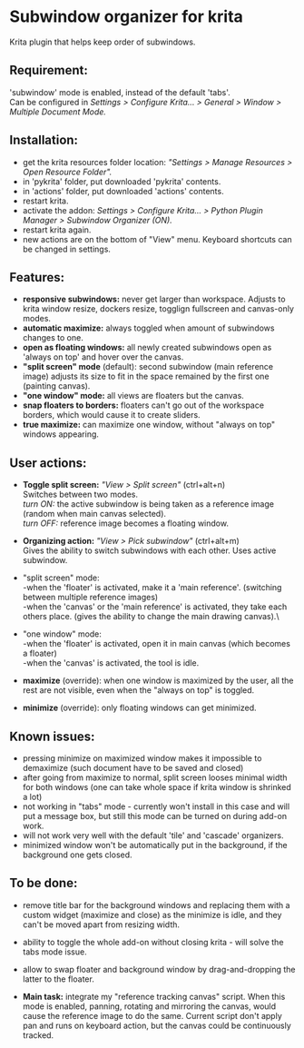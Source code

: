# Subwindow organizer for krita
Krita plugin that helps keep order of subwindows.

## Requirement:
'subwindow' mode is enabled, instead of the default 'tabs'.\
Can be configured in *Settings > Configure Krita... > General > Window > Multiple Document Mode.*

## Installation:
- get the krita resources folder location: *"Settings > Manage Resources > Open Resource Folder".*
- in 'pykrita' folder, put downloaded 'pykrita' contents.
- in 'actions' folder, put downloaded 'actions' contents.
- restart krita.
- activate the addon: *Settings > Configure Krita... > Python Plugin Manager > Subwindow Organizer (ON).*
- restart krita again.
- new actions are on the bottom of "View" menu. Keyboard shortcuts can be changed in settings.

## Features:
- **responsive subwindows:** never get larger than workspace. Adjusts to krita window resize, dockers resize, togglign fullscreen and canvas-only modes.
- **automatic maximize:** always toggled when amount of subwindows changes to one.
- **open as floating windows:** all newly created subwindows open as 'always on top' and hover over the canvas.
- **"split screen" mode** (default): second subwindow (main reference image) adjusts its size to fit in the space remained by the first one (painting canvas).
- **"one window" mode:** all views are floaters but the canvas.
- **snap floaters to borders:** floaters can't go out of the workspace borders, which would cause it to create sliders.
- **true maximize:** can maximize one window, without "always on top" windows appearing.

## User actions:
- **Toggle split screen:** *"View > Split screen"* (ctrl+alt+n)\
Switches between two modes.\
*turn ON:* the active subwindow is being taken as a reference image (random when main canvas selected).\
*turn OFF:* reference image becomes a floating window.

- **Organizing action:** *"View > Pick subwindow"* (ctrl+alt+m)\
Gives the ability to switch subwindows with each other. Uses active subwindow.
- "split screen" mode:\
    -when the 'floater' is activated, make it a 'main reference'. (switching between multiple reference images)\
    -when the 'canvas' or the 'main reference' is activated, they take each others place. (gives the ability to change the main drawing canvas).\
- "one window" mode:\
    -when the 'floater' is activated, open it in main canvas (which becomes a floater)\
    -when the 'canvas' is activated, the tool is idle.
 
- **maximize** (override): when one window is maximized by the user, all the rest are not visible, even when the "always on top" is toggled.
- **minimize** (override): only floating windows can get minimized.

## Known issues:
- pressing minimize on maximized window makes it impossible to demaximize (such document have to be saved and closed)
- after going from maximize to normal, split screen looses minimal width for both windows (one can take whole space if krita window is shrinked a lot)
- not working in "tabs" mode - currently won't install in this case and will put a message box, but still this mode can be turned on during add-on work.
- will not work very well with the default 'tile' and 'cascade' organizers.
- minimized window won't be automatically put in the background, if the background one gets closed.

## To be done:
- remove title bar for the background windows and replacing them with a custom widget (maximize and close) as the minimize is idle, and they can't be moved apart from resizing width.
- ability to toggle the whole add-on without closing krita - will solve the tabs mode issue.
- allow to swap floater and background window by drag-and-dropping the latter to the floater.

- **Main task:** integrate my "reference tracking canvas" script. When this mode is enabled, panning, rotating and mirroring the canvas, would cause the reference image to do the same. Current script don't apply pan and runs on keyboard action, but the canvas could be continuously tracked.
